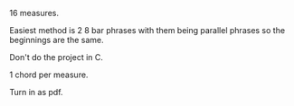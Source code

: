 16 measures.

Easiest method is 2 8 bar phrases with them being parallel phrases so the beginnings are the same.

Don't do the project in C.

1 chord per measure.

Turn in as pdf.
